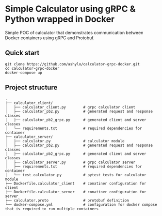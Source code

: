 # Simple Calculator using gRPC & Python wrapped in Docker

Simple POC of calculator that demonstrates communication between Docker containers using gRPC and Protobuf.



## Quick start

```shell
git clone https://github.com/ashylo/calculator-grpc-docker.git
cd calculator-grpc-docker
docker-compose up
```



## Project structure

```
.
├── calculator_client/
│   ├── calculator_client.py        # grpc calculator client
│   ├── calculator_pb2.py           # generated request and response classes
│   ├── calculator_pb2_grpc.py      # generated client and server classes
│   └── requirements.txt            # required dependencies for container
├── calculator_server/
│   ├── calculator.py               # calculator module
│   ├── calculator_pb2.py           # generated request and response classes
│   ├── calculator_pb2_grpc.py      # generated client and server classes
│   ├── calculator_server.py        # grpc calculator server
│   ├── requirements.txt            # required dependencies for container
│   └── test_calculator.py          # pytest tests for calculator module
├── Dockerfile.calculator_client    # conatiner configuration for client
├── Dockerfile.calculator_server    # conatiner configuration for server
├── calculator.proto                # protobuf definition
└── docker-compose.yml              # configuration for docker compose that is required to run multiple containers
```
